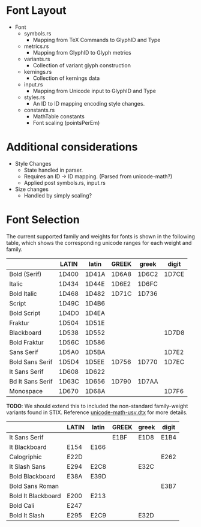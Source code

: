 # Font Layout

+ Font
  + symbols.rs
    - Mapping from TeX Commands to GlyphID and Type
  + metrics.rs
    - Mapping from GlyphID to Glyph metrics
  + variants.rs
    - Collection of variant glyph construction
  + kernings.rs
    - Collection of kernings data
  + input.rs
    - Mapping from Unicode input to GlyphID and Type
  + styles.rs
    - An ID to ID mapping encoding style changes.
  + constants.rs
    - MathTable constants
    - Font scaling (pointsPerEm)

# Additional considerations
  - Style Changes
    - State handled in parser.
    - Requires an ID -> ID mapping. (Parsed from unicode-math?)
    - Applied post symbols.rs, input.rs
  - Size changes
    - Handled by simply scaling?


# Font Selection

The current supported family and weights for fonts is shown
in the following table, which shows the corresponding unicode
ranges for each weight and family.

|                  | LATIN | latin | GREEK | greek | digit |
|------------------|-------|-------|-------|-------|-------|
| Bold (Serif)     | 1D400 | 1D41A | 1D6A8 | 1D6C2 | 1D7CE |
| Italic           | 1D434 | 1D44E | 1D6E2 | 1D6FC |       |
| Bold Italic      | 1D468 | 1D482 | 1D71C | 1D736 |       |
| Script           | 1D49C | 1D4B6 |       |       |       |
| Bold Script      | 1D4D0 | 1D4EA |       |       |       |
| Fraktur          | 1D504 | 1D51E |       |       |       |
| Blackboard       | 1D538 | 1D552 |       |       | 1D7D8 |
| Bold Fraktur     | 1D56C | 1D586 |       |       |       |
| Sans Serif       | 1D5A0 | 1D5BA |       |       | 1D7E2 |
| Bold Sans Serif  | 1D5D4 | 1D5EE | 1D756 | 1D770 | 1D7EC |
| It Sans Serif    | 1D608 | 1D622 |       |       |       |
| Bd It Sans Serif | 1D63C | 1D656 | 1D790 | 1D7AA |       |
| Monospace        | 1D670 | 1D68A |       |       | 1D7F6 |

**TODO**: We should extend this to included the non-standard
family-weight variants found in STIX.  Reference
[unicode-math-usv.dtx](unicode-math-usv) for more details.

|                    | LATIN | latin | GREEK | greek | digit |
|--------------------|-------|-------|-------|-------|-------|
| It Sans Serif      |       |       | E1BF  | E1D8  | E1B4  |
| It Blackboard      | E154  | E166  |       |       |       |
| Calogriphic        | E22D  |       |       |       | E262  |
| It Slash Sans      | E294  | E2C8  |       | E32C  |       |
| Bold Blackboard    | E38A  | E39D  |       |       |       |
| Bold Sans Roman    |       |       |       |       | E3B7  |
| Bold It Blackboard | E200  | E213  |       |       |       |
| Bold Cali          | E247  |       |       |       |       |
| Bold It Slash      | E295  | E2C9  |       | E32D  |       |

[unicode-math-usv]: (http://mirror.utexas.edu/ctan/macros/latex/contrib/unicode-math/unicode-math-usv.dtx)
